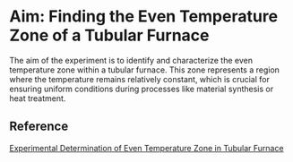 # Aim: Finding the Even Temperature Zone of a Tubular Furnace

The aim of the experiment is to identify and characterize the even temperature zone within a tubular furnace. This zone represents a region where the temperature remains relatively constant, which is crucial for ensuring uniform conditions during processes like material synthesis or heat treatment.

## Reference


[Experimental Determination of Even Temperature Zone in Tubular Furnace](https://iopscience.iop.org/article/10.1088/1742-6596/2012/1/012091/pdf)


